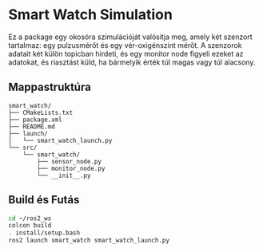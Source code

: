 # Smart Watch Simulation

Ez a package egy okosóra szimulációját valósítja meg, amely két szenzort tartalmaz: egy pulzusmérőt és egy vér-oxigénszint mérőt. A szenzorok adatait két külön topicban hirdeti, és egy monitor node figyeli ezeket az adatokat, és riasztást küld, ha bármelyik érték túl magas vagy túl alacsony.

## Mappastruktúra

```
smart_watch/
├── CMakeLists.txt
├── package.xml
├── README.md
├── launch/
│   └── smart_watch_launch.py
└── src/
    └── smart_watch/
        ├── sensor_node.py
        ├── monitor_node.py
        └── __init__.py
```

## Build és Futás

```bash
cd ~/ros2_ws
colcon build
. install/setup.bash
ros2 launch smart_watch smart_watch_launch.py
```
